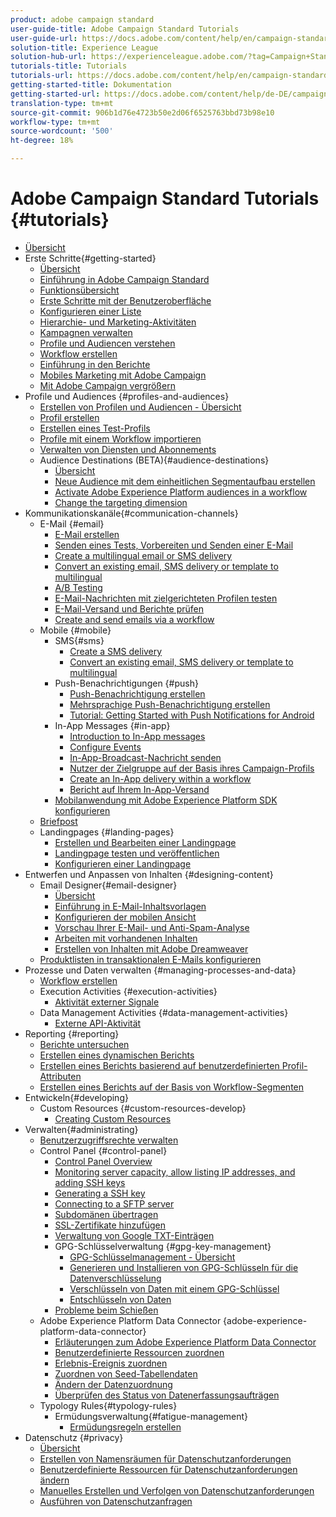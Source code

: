 ```yaml
---
product: adobe campaign standard
user-guide-title: Adobe Campaign Standard Tutorials
user-guide-url: https://docs.adobe.com/content/help/en/campaign-standard-learn/tutorials/overview.html
solution-title: Experience League
solution-hub-url: https://experienceleague.adobe.com/?tag=Campaign+Standard#recommended/solutions/campaign
tutorials-title: Tutorials
tutorials-url: https://docs.adobe.com/content/help/en/campaign-standard-learn/tutorials/overview.html
getting-started-title: Dokumentation
getting-started-url: https://docs.adobe.com/content/help/de-DE/campaign-standard/using/campaign-standard-home.html
translation-type: tm+mt
source-git-commit: 906b1d76e4723b50e2d06f6525763bbd73b98e10
workflow-type: tm+mt
source-wordcount: '500'
ht-degree: 18%

---
```



# Adobe Campaign Standard Tutorials {#tutorials}

+ [Übersicht](/help/overview.md)
+ Erste Schritte{#getting-started}
   + [Übersicht](/help/getting-started/getting-started-overview.md)
   + [Einführung in Adobe Campaign Standard](/help/getting-started/adobe-campaign-standard-introduction.md)
   + [Funktionsübersicht](/help/getting-started/functional-overview.md)
   + [Erste Schritte mit der Benutzeroberfläche](/help/getting-started/getting-started-with-the-ui.md)
   + [Konfigurieren einer Liste](/help/getting-started/configure-a-list.md)
   + [Hierarchie- und Marketing-Aktivitäten](/help/getting-started/explore-hierarchy-and-marketing-activities.md)
   + [Kampagnen verwalten](/help/getting-started/managing-campaigns.md)
   + [Profile und Audiencen verstehen](/help/getting-started/understanding-profiles-and-audiences.md)
   + [Workflow erstellen](/help/managing-processes-and-data/create-workflow.md)
   + [Einführung in den Berichte](/help/getting-started/reporting-with-adobe-campaign-introduction.md)
   + [Mobiles Marketing mit Adobe Campaign](/help/getting-started/mobile-marketing-with-adobe-campaign.md)
   + [Mit Adobe Campaign vergrößern](/help/getting-started/growing-with-adobe-campaign.md)
+ Profile und Audiences {#profiles-and-audiences}
   + [Erstellen von Profilen und Audiencen - Übersicht](/help/profiles-and-audiences/creating-profiles-and-audiences.md)
   + [Profil erstellen](/help/profiles-and-audiences/creating-a-profile.md)
   + [Erstellen eines Test-Profils](/help/profiles-and-audiences/test-profiles.md)
   + [Profile mit einem Workflow importieren](/help/managing-processes-and-data/importing-profiles.md)
   + [Verwalten von Diensten und Abonnements](/help/managing-processes-and-data/services-and-subscriptions.md)
   + Audience Destinations (BETA){#audience-destinations}
      + [Übersicht](/help/profiles-and-audiences/audience-destinations/audience-destinations-overview.md)
      + [Neue Audience mit dem einheitlichen Segmentaufbau erstellen](/help/profiles-and-audiences/audience-destinations/creating-audiences-using-segment-builder.md)
      + [Activate Adobe Experience Platform audiences in a workflow](/help/profiles-and-audiences/audience-destinations/activating-aep-audiences.md)
      + [Change the targeting dimension](/help/profiles-and-audiences/audience-destinations/changing-targeting-dimension.md)
+ Kommunikationskanäle{#communication-channels}
   + E-Mail {#email}
      + [E-Mail erstellen](/help/communication-channels/email/create-email-from-homepage.md)
      + [Senden eines Tests, Vorbereiten und Senden einer E-Mail](/help/communication-channels/email/sending-test-preparing-sending-email.md)
      + [Create a multilingual email or SMS delivery](/help/communication-channels/create-multilingual-deliveries.md)
      + [Convert an existing email, SMS delivery or template to multilingual](/help/communication-channels/covert-into-multilingual-deliveries.md)
      + [A/B Testing](/help/communication-channels/email/a-b-testing.md)
      + [E-Mail-Nachrichten mit zielgerichteten Profilen testen](/help/communication-channels/email/profile-substitution.md)
      + [E-Mail-Versand und Berichte prüfen](/help/communication-channels/email/reviewing-personalized-email-delivery-and-reports.md)
      + [Create and send emails via a workflow](/help/communication-channels/email/create-and-send-emails-via-workflow.md)
   + Mobile {#mobile}
      + SMS{#sms}
         + [Create a SMS delivery](/help/communication-channels/mobile/sms/sms-delivery.md)
         + [Convert an existing email, SMS delivery or template to multilingual](/help/communication-channels/covert-into-multilingual-deliveries.md)
      + Push-Benachrichtigungen {#push}
         + [Push-Benachrichtigung erstellen](/help/communication-channels/mobile/push-notifications/creating-a-push-notification.md)
         + [Mehrsprachige Push-Benachrichtigung erstellen](/help/communication-channels/mobile/push-notifications/creating-multilingual-push-notifications.md)
         + [Tutorial: Getting Started with Push Notifications for Android](https://docs.adobe.com/content/help/en/campaign-standard-learn/getting-started-with-push-notifications-android/introduction.html)
      + In-App Messages {#in-app}
         + [Introduction to In-App messages](/help/communication-channels/mobile/in-app/in-app-message-overview.md)
         + [Configure Events](/help/communication-channels/mobile/in-app/configure-events.md)
         + [In-App-Broadcast-Nachricht senden](/help/communication-channels/mobile/in-app/broadcast-in-app-message.md)
         + [Nutzer der Zielgruppe auf der Basis ihres Campaign-Profils](/help/communication-channels/mobile/in-app/target-users-based-on-campaign-profile.md)
         + [Create an In-App delivery within a workflow](/help/communication-channels/mobile/in-app/in-app-activity.md)
         + [Bericht auf Ihrem In-App-Versand](/help/communication-channels/mobile/in-app/in-app-reporting.md)
      + [Mobilanwendung mit Adobe Experience Platform SDK konfigurieren](/help/communication-channels/mobile/configure-mobile-apps-using-aep-sdk.md)
   + [Briefpost](/help/communication-channels/direct-mail/directmail.md)
   + Landingpages {#landing-pages}
      + [Erstellen und Bearbeiten einer Landingpage](/help/communication-channels/landing-pages/landing-page-create-and-edit.md)
      + [Landingpage testen und veröffentlichen](/help/communication-channels/landing-pages/landing-page-test-and-publish.md)
      + [Konfigurieren einer Landingpage](/help/communication-channels/landing-pages/landing-page-configure-templates.md)
+ Entwerfen und Anpassen von Inhalten {#designing-content}
   + Email Designer{#email-designer}
      + [Übersicht](/help/designing-content/email-designer/email-designer-overview.md)
      + [Einführung in E-Mail-Inhaltsvorlagen](/help/designing-content/email-designer/email-content-templates.md)
      + [Konfigurieren der mobilen Ansicht](/help/designing-content/email-designer/configure-the-mobile-view.md)
      + [Vorschau Ihrer E-Mail- und Anti-Spam-Analyse](/help/designing-content/email-designer/preview-your-email.md)
      + [Arbeiten mit vorhandenen Inhalten](/help/designing-content/email-designer/working-with-existing-content.md)
      + [Erstellen von Inhalten mit Adobe Dreamweaver](/help/designing-content/email-designer/dreamweaver-integration.md)
   + [Produktlisten in transaktionalen E-Mails konfigurieren](/help/designing-content/product-listings-in-transactional-email.md)
+ Prozesse und Daten verwalten {#managing-processes-and-data}
   + [Workflow erstellen](/help/managing-processes-and-data/create-workflow.md)
   + Execution Activities {#execution-activities}
      + [Aktivität externer Signale](/help/managing-processes-and-data/execution-activities/external-signal-activity.md)
   + Data Management Activities {#data-management-activities}
      + [Externe API-Aktivität](/help/managing-processes-and-data/data-management-activities/external-api-activity.md)
+ Reporting {#reporting}
   + [Berichte untersuchen](/help/getting-started/exploring-reports.md)
   + [Erstellen eines dynamischen Berichts](/help/reporting/creating-a-dynamic-report.md)
   + [Erstellen eines Berichts basierend auf benutzerdefinierten Profil-Attributen](/help/reporting/custom-profile-attributes-dynamic-reports.md)
   + [Erstellen eines Berichts auf der Basis von Workflow-Segmenten](/help/reporting/report-on-workflow-segments.md)
+ Entwickeln{#developing}
   + Custom Resources {#custom-resources-develop}
      + [Creating Custom Resources](/help/managing-processes-and-data/custom-resources/creating-custom-resources.md)
+ Verwalten{#administrating}
   + [Benutzerzugriffsrechte verwalten](/help/administrating/managing-user-access-rights.md)
   + Control Panel {#control-panel}
      + [Control Panel Overview](/help/administrating/control-panel/control-panel-overview.md)
      + [Monitoring server capacity, allow listing IP addresses, and adding SSH keys](/help/administrating/control-panel/monitoring-server-capacity-allow-listing-adding-ssh-key.md)
      + [Generating a SSH key](/help/administrating/control-panel/generate-ssh-key.md)
      + [Connecting to a SFTP server](/help/administrating/control-panel/connect-to-sftp-server.md)
      + [Subdomänen übertragen](/help/administrating/control-panel/subdomain-delegation.md)
      + [SSL-Zertifikate hinzufügen](/help/administrating/control-panel/adding-ssl-certificates.md)
      + [Verwaltung von Google TXT-Einträgen](/help/administrating/control-panel/google-txt-record-management.md)
      + GPG-Schlüsselverwaltung {#gpg-key-management}
         + [GPG-Schlüsselmanagement - Übersicht](/help/administrating/control-panel/gpg-key-management/gpg-key-management-overview.md)
         + [Generieren und Installieren von GPG-Schlüsseln für die Datenverschlüsselung](/help/administrating/control-panel/gpg-key-management/generating-and-installing-gpg-keys-for-data-encryption.md)
         + [Verschlüsseln von Daten mit einem GPG-Schlüssel](/help/administrating/control-panel/gpg-key-management/using-a-gpg-key-to-encrypt-data.md)
         + [Entschlüsseln von Daten](/help/administrating/control-panel/gpg-key-management/decrypting-data.md)
      + [Probleme beim Schießen](/help/administrating/control-panel/trouble-shooting.md)
   + Adobe Experience Platform Data Connector {adobe-experience-platform-data-connector}
      + [Erläuterungen zum Adobe Experience Platform Data Connector](/help/administrating/adobe-experience-platform-data-connector/understanding-the-adobe-experience-platform-data-connector.md)
      + [Benutzerdefinierte Ressourcen zuordnen](/help/administrating/adobe-experience-platform-data-connector/mapping-custom-resources.md)
      + [Erlebnis-Ereignis zuordnen](/help/administrating/adobe-experience-platform-data-connector/mapping-experience-events.md)
      + [Zuordnen von Seed-Tabellendaten](/help/administrating/adobe-experience-platform-data-connector/mapping-seed-table-data.md)
      + [Ändern der Datenzuordnung](/help/administrating/adobe-experience-platform-data-connector/modifying-data-mapping.md)
      + [Überprüfen des Status von Datenerfassungsaufträgen](/help/administrating/adobe-experience-platform-data-connector/checking-status-of-data-ingestion-jobs.md)
   + Typology Rules{#typology-rules}
      + Ermüdungsverwaltung{#fatigue-management}
         + [Ermüdungsregeln erstellen](/help/administrating/typology-rules/fatigue-management/create-fatigue-rules.md)
+ Datenschutz {#privacy}
   + [Übersicht](/help/privacy/privacy-overview.md)
   + [Erstellen von Namensräumen für Datenschutzanforderungen](/help/privacy/namespaces-for-privacy-requests.md)
   + [Benutzerdefinierte Ressourcen für Datenschutzanforderungen ändern](/help/privacy/custom-resources-for-privacy-requests.md)
   + [Manuelles Erstellen und Verfolgen von Datenschutzanforderungen](/help/privacy/create-and-track-privacy-requests.md)
   + [Ausführen von Datenschutzanfragen](/help/privacy/execute-privacy-requests.md)
